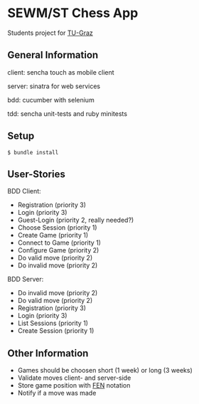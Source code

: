 # SEWM/ST Chess App

Students project for [TU-Graz][1]

## General Information

client: sencha touch as mobile client

server: sinatra for web services

bdd: cucumber with selenium

tdd: sencha unit-tests and ruby minitests

## Setup

    $ bundle install

## User-Stories

BDD Client:

* Registration (priority 3)
* Login (priority 3)
* Guest-Login (priority 2, really needed?)
* Choose Session (priority 1)
* Create Game (priority 1)
* Connect to Game (priority 1)
* Configure Game (priority 2)
* Do valid move (priority 2)
* Do invalid move (priority 2)

BDD Server:

* Do invalid move (priority 2)
* Do valid move (priority 2)
* Registration (priority 3)
* Login (priority 3)
* List Sessions (priority 1)
* Create Session (priority 1)

## Other Information

* Games should be choosen short (1 week) or long (3 weeks)
* Validate moves client- and server-side
* Store game position with [FEN][2] notation
* Notify if a move was made


[1]: http://portal.tugraz.at/
[2]: http://en.wikipedia.org/wiki/Board_representation_(chess)#Forsyth-Edwards_Notation_.28FEN.29

